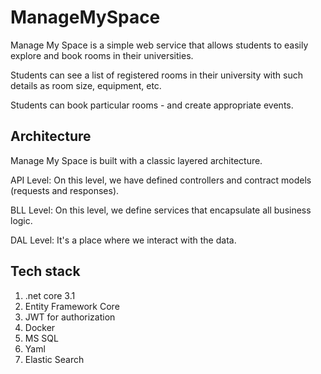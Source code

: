 # ManageMySpace

Manage My Space is a simple web service that allows students to easily explore and book rooms in their universities.

Students can see a list of registered rooms in their university with such details as room size, equipment, etc.

Students can book particular rooms - and create appropriate events.

## Architecture

Manage My Space is built with a classic layered architecture.

API Level:
On this level, we have defined controllers and contract models (requests and responses).

BLL Level:
On this level, we define services that encapsulate all business logic.

DAL Level:
It's a place where we interact with the data.

## Tech stack

1. .net core 3.1
2. Entity Framework Core
3. JWT for authorization
4. Docker
5. MS SQL
6. Yaml
7. Elastic Search
